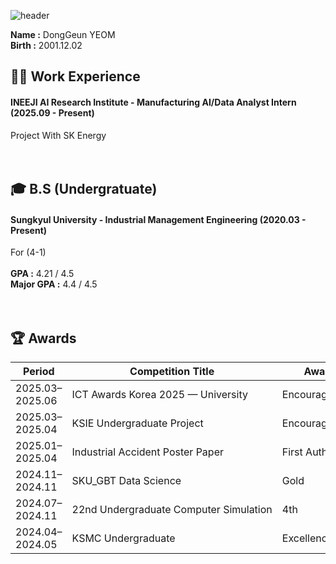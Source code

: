 ![header](https://capsule-render.vercel.app/api?type=waving&color=gradient&height=200&section=header&text=Dong_Geun_YEOM&fontSize=80)
 
__Name :__ DongGeun YEOM <br/>
__Birth :__ 2001.12.02 <br/>

## 🏃‍➡️ Work Experience
#### INEEJI AI Research Institute - Manufacturing AI/Data Analyst Intern (2025.09 - Present) <br/>
Project With SK Energy <br/>
<br/>
<br/>
## 🎓 B.S (Undergratuate)
#### Sungkyul University - Industrial Management Engineering (2020.03 - Present) <br/>
For (4-1) <br/>
<br/>
__GPA :__ 4.21 / 4.5 <br/>
__Major GPA :__ 4.4 / 4.5 <br/>
<br/>
<br/>
## 🏆️ Awards
|Period|Competition Title|Award|Host|
|---|---|---|---|
| 2025.03–2025.06 | ICT&nbsp;Awards&nbsp;Korea&nbsp;2025&nbsp;—&nbsp;University | Encouragement | Korea&nbsp;Association&nbsp;of&nbsp;Information&nbsp;and&nbsp;Science&nbsp;Education |
| 2025.03–2025.04 | KSIE&nbsp;Undergraduate&nbsp;Project | Encouragement | Korean&nbsp;Society&nbsp;of&nbsp;Industrial&nbsp;and&nbsp;System&nbsp;Engineering |
| 2025.01–2025.04 | Industrial&nbsp;Accident&nbsp;Poster&nbsp;Paper | First Author | Labor&nbsp;Welfare&nbsp;Research&nbsp;Institute |
| 2024.11–2024.11 | SKU_GBT&nbsp;Data&nbsp;Science | Gold | SKU_GBT,&nbsp;Samsung&nbsp;SDS,&nbsp;Data&nbsp;Solution |
| 2024.07–2024.11 | 22nd&nbsp;Undergraduate&nbsp;Computer&nbsp;Simulation | 4th | Korean&nbsp;Simulation&nbsp;Society |
| 2024.04–2024.05 | KSMC&nbsp;Undergraduate | Excellence | Korean&nbsp;Society&nbsp;of&nbsp;Management&nbsp;Consulting |

